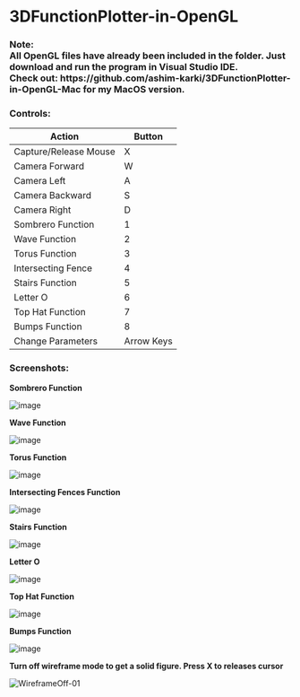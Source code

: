 # 3DFunctionPlotter-in-OpenGL

<h3><b>Note:<br>All OpenGL files have already been included in the folder. Just download and run the program in Visual Studio IDE. 
  <br>Check out: https://github.com/ashim-karki/3DFunctionPlotter-in-OpenGL-Mac for my MacOS version.</b></h3>

<h3>Controls:</h3>

| Action                       | Button       | 
| ---------------------------- | ------------  
| Capture/Release Mouse 	     | X       
| Camera Forward	             | W       
| Camera Left	                 | A 
| Camera Backward	             | S 
| Camera Right	               | D       	       	
| Sombrero Function	           | 1       	
| Wave Function	               | 2       
| Torus Function	             | 3       
| Intersecting Fence 	         | 4       
| Stairs Function   	         | 5       
| Letter O	                   | 6       
| Top Hat Function	           | 7       
| Bumps Function	             | 8       
| Change Parameters    	       | Arrow Keys

<h3>Screenshots:</h3>
<p><b>Sombrero Function</b></p>

![image](https://github.com/ashim-karki/3DFunctionPlotter-in-OpenGL/assets/86644466/de573019-75e5-42f9-9a26-b5af0be33353)

<p><b>Wave Function</b></p>

![image](https://github.com/ashim-karki/3DFunctionPlotter-in-OpenGL/assets/86644466/33740d95-06a6-400d-99d5-453645d0fcaa)

<p><b>Torus Function</b></p>

![image](https://github.com/ashim-karki/3DFunctionPlotter-in-OpenGL/assets/86644466/4ccbf7ec-3a51-4022-91d8-4755a987d967)

<p><b>Intersecting Fences Function</b></p>

![image](https://github.com/ashim-karki/3DFunctionPlotter-in-OpenGL/assets/86644466/1f2d2b75-6e89-4524-86fc-88aeb4df39c6)

<p><b>Stairs Function</b></p>

![image](https://github.com/ashim-karki/3DFunctionPlotter-in-OpenGL/assets/86644466/270e7bd2-9b14-4f92-a88e-e0a99583caf6)

<p><b>Letter O</b></p>

![image](https://github.com/ashim-karki/3DFunctionPlotter-in-OpenGL/assets/86644466/00304ed7-b8c6-45b0-8f96-135046488df9)

<p><b>Top Hat Function</b></p>

![image](https://github.com/ashim-karki/3DFunctionPlotter-in-OpenGL/assets/86644466/c9a52472-37d5-4511-ace6-8d6bd17d7ba7)

<p><b>Bumps Function</b></p>

![image](https://github.com/ashim-karki/3DFunctionPlotter-in-OpenGL/assets/86644466/b8b40d7b-1fe9-413c-9aa4-1b8862121700)

<p><b>Turn off wireframe mode to get a solid figure. Press X to releases cursor</b></p>

![WireframeOff-01](https://github.com/ashim-karki/3DFunctionPlotter-in-OpenGL/assets/86644466/edfb1349-09cd-408d-9c36-dba0608c1d45)
